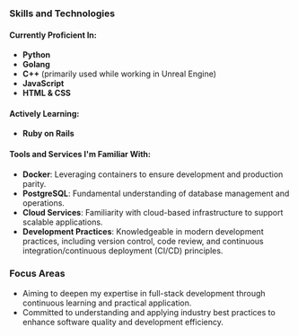 ### Skills and Technologies

#### Currently Proficient In:
- **Python**
- **Golang**
- **C++** (primarily used while working in Unreal Engine)
- **JavaScript**
- **HTML & CSS**

#### Actively Learning:
- **Ruby on Rails**

#### Tools and Services I'm Familiar With:
- **Docker**: Leveraging containers to ensure development and production parity.
- **PostgreSQL**: Fundamental understanding of database management and operations.
- **Cloud Services**: Familiarity with cloud-based infrastructure to support scalable applications.
- **Development Practices**: Knowledgeable in modern development practices, including version control, code review, and continuous integration/continuous deployment (CI/CD) principles.

### Focus Areas
- Aiming to deepen my expertise in full-stack development through continuous learning and practical application.
- Committed to understanding and applying industry best practices to enhance software quality and development efficiency.
